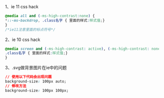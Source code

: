 1、ie 11 css hack
```css
@media all and (-ms-high-contrast:none) { 
*::-ms-backdrop, .class名字 { 里面的样式:样式值;} 
} 
/*ie11注意里面的标点符号*/ 
```
2、ie 10 css hack
```css
@media screen and (-ms-high-contrast: active), (-ms-high-contrast: none) { 
.class名字 { 里面的样式:样式值;} 
}
```
3、.svg做背景图片在ie中的问题
```css
// 使用以下代码会出现问题
background-size: 100px auto;
// 修改方法
background-size: 100px 100px;
```
